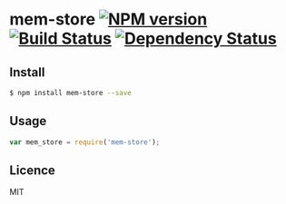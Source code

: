 # mem-store [![NPM version](https://badge.fury.io/js/mem-store.svg)](http://badge.fury.io/js/mem-store) [![Build Status](https://travis-ci.org/villadora/mem-store.svg?branch=master)](https://travis-ci.org/villadora/mem-store) [![Dependency Status](https://gemnasium.com/villadora/mem-store.svg)](https://gemnasium.com/villadora/mem-store)

<!-- description -->

## Install

```bash
$ npm install mem-store --save
```

## Usage

```js
var mem_store = require('mem-store');
```

## Licence

MIT
<!-- do not want to make nodeinit to complicated, you can edit this whenever you want. -->